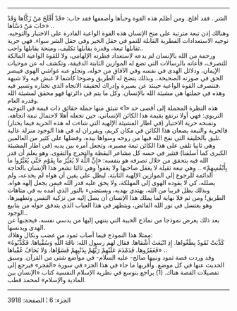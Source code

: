------------------------------------------------------------------------

الشر.. فقد أفلح. ومن أظلم هذه القوة وخبأها وأضعفها فقد خاب: «قَدْ أَفْلَحَ مَنْ
زَكَّاها وَقَدْ خابَ مَنْ دَسَّاها» ..  
وهنالك إذن تبعة مترتبة على منح الإنسان هذه القوة الواعية القادرة على
الاختيار والتوجيه. توجيه الاستعدادات الفطرية القابلة للنمو في حقل الخير
وفي حقل الشر سواء. فهي حرية تقابلها تبعة، وقدرة يقابلها تكليف، ومنحة
يقابلها واجب..  
ورحمة من الله بالإنسان لم يدعه لاستعداد فطرته الإلهامي، ولا للقوة
الواعية المالكة للتصرف، فأعانه بالرسالات التي تضع له الموازين الثابتة
الدقيقة، وتكشف له عن موحيات الإيمان، ودلائل الهدى في نفسه وفي الآفاق من
حوله، وتجلو عنه غواشي الهوى فيبصر الحق في صورته الصحيحة.. وبذلك يتضح له
الطريق وضوحا كاشفا لا غبش فيه ولا شبهة فتتصرف القوة الواعية حينئذ عن
بصيرة وإدراك لحقيقة الاتجاه الذي تختاره وتسير فيه.  
وهذه في جملتها هي مشيئة الله بالإنسان. وكل ما يتم في دائرتها فهو محقق
لمشيئة الله وقدره العام.  
هذه النظرة المجملة إلى أقصى حد «1» تنبثق منها جملة حقائق ذات قيمة في
التوجيه التربوي: فهي أولا ترتفع بقيمة هذا الكائن الإنساني، حين تجعله
أهلا لاحتمال تبعة اتجاهه، وتمنحه حرية الاختيار (في اطار المشيئة الإلهية
التي شاءت له هذه الحرية فيما يختار) فالحرية والتبعة يضعان هذا الكائن في
مكان كريم، ويقرران له في هذا الوجود منزلة عالية تليق بالخليقة التي نفخ
الله فيها من روحه وسواها بيده، وفضلها على كثير من العالمين.  
وهي ثانيا تلقي على هذا الكائن تبعة مصيره، وتجعل أمره بين يديه (في اطار
المشيئة الكبرى كما أسلفنا) فتثير في حسه كل مشاعر اليقظة والتحرج والتقوى.
وهو يعلم أن قدر الله فيه يتحقق من خلال تصرفه هو بنفسه: «إِنَّ اللَّهَ لا يُغَيِّرُ
ما بِقَوْمٍ حَتَّى يُغَيِّرُوا ما بِأَنْفُسِهِمْ» .. وهي تبعة ثقيلة لا يغفل صاحبها ولا
يغفو! وهي ثالثا تشعر هذا الإنسان بالحاجة الدائمة للرجوع إلى الموازين
الإلهية الثابثة، ليظل على يقين أن هواه لم يخدعه، ولم يضلله، كي لا يقوده
الهوى إلى المهلكة، ولا يحق عليه قدر الله فيمن يجعل إلهه هواه. وبذلك يظل
قريبا من الله، يهتدي بهديه، ويستضيء بالنور الذي أمده به في متاهات
الطريق! ومن ثم فلا نهاية لما يملك هذا الإنسان أن يصل إليه من تزكية النفس
وتطهيرها، وهو يغتسل في نور الله الفائض، ويتطهر في هذا العباب الذي يتدفق
حوله من ينابيع الوجود..  
بعد ذلك يعرض نموذجا من نماذج الخيبة التي ينتهي إليها من يدسي نفسه،
فيحجبها عن الهدى ويدنسها.  
ممثلا هذا النموذج فيما أصاب ثمود من غضب ونكال وهلاك:  
«كَذَّبَتْ ثَمُودُ بِطَغْواها. إِذِ انْبَعَثَ أَشْقاها. فقال لهم رسول الله: ناقَةَ اللَّهِ
وَسُقْياها. فَكَذَّبُوهُ فَعَقَرُوها. فَدَمْدَمَ عَلَيْهِمْ رَبُّهُمْ بِذَنْبِهِمْ فَسَوَّاها. وَلا يَخافُ
عُقْباها» ..  
وقد وردت قصة ثمود ونبيها صالح- عليه السلام- في مواضع شتى من القرآن. وسبق
الحديث عنها في كل موضع. وأقربها ما جاء في هذا الجزء في سورة «الفجر»
فيرجع إلى تفصيلات القصة هناك. (1) يراجع بتوسع في نظرية الإسلام النفسية
كتاب «الإنسان بين المادية والإسلام» لمحمد قطب.

------------------------------------------------------------------------

الجزء: 6 ¦ الصفحة: 3918
